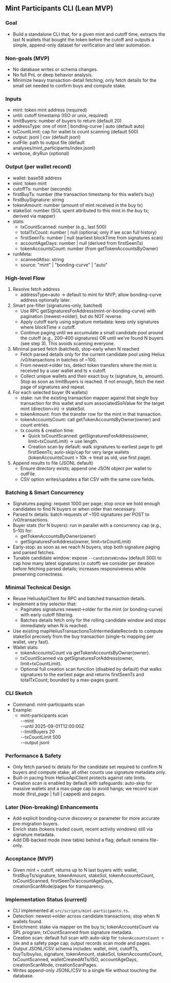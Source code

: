 ## Mint Participants CLI (Lean MVP)

### Goal
- Build a standalone CLI that, for a given mint and cutoff time, extracts the last N wallets that bought the token before the cutoff and outputs a simple, append-only dataset for verification and later automation.

### Non-goals (MVP)
- No database writes or schema changes.
- No full PnL or deep behavior analysis.
- Minimize heavy transaction-detail fetching; only fetch details for the small set needed to confirm buys and compute stake.

### Inputs
- mint: token mint address (required)
- until: cutoff timestamp (ISO or unix, required)
- limitBuyers: number of buyers to return (default 20)
- addressType: one of mint | bonding-curve | auto (default auto)
- txCountLimit: cap for wallet tx count scanning (default 500)
- output: jsonl | csv (default jsonl)
- outFile: path to output file (default analyses/mint_participants/index.jsonl)
- verbose, dryRun (optional)

### Output (per wallet record)
- wallet: base58 address
- mint: token mint
- cutoffTs: number (seconds)
- firstBuyTs: number (the transaction timestamp for this wallet’s buy)
- firstBuySignature: string
- tokenAmount: number (amount of mint received in the buy tx)
- stakeSol: number (SOL spent attributed to this mint in the buy tx; derived via mapper)
- stats:
  - txCountScanned: number (e.g., last 500)
  - totalTxCount: number | null (optional; only if we scan full history)
  - firstSeenTs: number | null (earliest blockTime from signatures scan)
  - accountAgeDays: number | null (derived from firstSeenTs)
  - tokenAccountsCount: number (from getTokenAccountsByOwner)
- runMeta:
  - scannedAtIso: string
  - source: "mint" | "bonding-curve" | "auto"

### High-level Flow
1) Resolve fetch address
   - addressType=auto → default to mint for MVP; allow bonding-curve address optionally later.
2) Smart pre-filter (signatures-only, batched)
   - Use RPC getSignaturesForAddress(mint-or-bonding-curve) with pagination (newest→older), but do NOT reverse.
   - Apply cutoff early using signature metadata: keep only signatures where blockTime ≤ cutoff.
   - Continue paging until we accumulate a small candidate pool around the cutoff (e.g., 200–400 signatures) OR until we’ve found N buyers (see step 3). This avoids scanning everyone.
3) Minimal parsed fetch (batched), stop-early when N reached
   - Fetch parsed details only for the current candidate pool using Helius /v0/transactions in batches of ~100.
   - From newest→older txs, detect token transfers where the mint is received by a user wallet and ts ≤ cutoff.
   - Collect unique wallets and their exact buy tx (signature, ts, amount). Stop as soon as limitBuyers is reached. If not enough, fetch the next page of signatures and repeat.
4) For each selected buyer (N wallets)
   - stake: run the existing transaction mapper against that single buy transaction for this wallet and sum associatedSolValue for the target mint (direction=in) → stakeSol.
   - tokenAmount: from the transfer row for the mint in that transaction.
   - tokenAccountsCount: call getTokenAccountsByOwner(owner) and count entries.
   - tx counts & creation time:
     - Quick txCountScanned: getSignaturesForAddress(owner, limit=txCountLimit) → use length.
     - Creation scan by default: walk signatures to earliest page to get firstSeenTs; auto-skip/cap for very large wallets (tokenAccountsCount > 10k → treat as old, use first page).
5) Append results to file (JSONL default)
   - Ensure directory exists; append one JSON object per wallet to outFile.
   - CSV option writes/updates a flat CSV with the same core fields.

### Batching & Smart Concurrency
- Signatures paging: request 1000 per page; stop once we hold enough candidates to find N buyers or when older than necessary.
- Parsed tx details: batch requests of ~100 signatures per POST to /v0/transactions.
- Buyer stats (for N buyers): run in parallel with a concurrency cap (e.g., 5–10) for:
  - getTokenAccountsByOwner(owner)
  - getSignaturesForAddress(owner, limit=txCountLimit)
- Early-stop: as soon as we reach N buyers, stop both signature paging and parsed fetches.
- Tunable candidate window: expose `--candidateWindow` (default 300) to cap how many latest signatures (≤ cutoff) we consider per iteration before fetching parsed details; increases responsiveness while preserving correctness.

### Minimal Technical Design
- Reuse HeliusApiClient for RPC and batched transaction details.
- Implement a tiny selector that:
  - Paginates signatures newest→older for the mint (or bonding-curve) with early cutoff filtering.
  - Batches details fetch only for the rolling candidate window and stops immediately when N is reached.
- Use existing mapHeliusTransactionsToIntermediateRecords to compute stakeSol precisely from the buy transaction (single-tx mapping per wallet, very fast).
- Wallet stats:
  - tokenAccountsCount via getTokenAccountsByOwner(owner).
  - txCountScanned via getSignaturesForAddress(owner, limit=txCountLimit).
  - Optional full creation scan function (disabled by default) that walks signatures to the earliest page and returns firstSeenTs and totalTxCount; bounded by a max-pages guard.

### CLI Sketch
- Command: mint-participants scan
- Example:
  - mint-participants scan \
    --mint <MINT> \
    --until 2025-09-01T12:00:00Z \
    --limitBuyers 20 \
    --txCountLimit 500 \
    --output jsonl

### Performance & Safety
- Only fetch parsed tx details for the candidate set required to confirm N buyers and compute stake; all other counts use signature metadata only.
- Built-in pacing from HeliusApiClient protects against rate limits.
- Creation scan is enabled by default with safeguards: auto-skip for massive wallets and a max-page cap to avoid hangs; we record scan mode (first_page | full | capped) and pages.

### Later (Non-breaking) Enhancements
- Add explicit bonding-curve discovery or parameter for more accurate pre-migration buyers.
- Enrich stats (tokens traded count, recent activity windows) still via signature metadata.
- Add DB-backed mode (new table) behind a flag; default remains file-only.

### Acceptance (MVP)
- Given mint + cutoff, returns up to N last buyers with: wallet, firstBuyTs/signature, tokenAmount, stakeSol, tokenAccountsCount, txCountScanned, firstSeenTs/accountAgeDays, creationScanMode/pages for transparency.

### Implementation Status (current)
- CLI implemented at `src/scripts/mint-participants.ts`.
- Detection: newest→older across candidate transactions; stop when N wallets found.
- Enrichment: stake via mapper on the buy tx; tokenAccountsCount via SPL program; txCountScanned from signature metadata.
- Creation scan: default full scan with auto-skip for `tokenAccountsCount > 10k` and a safety page cap; output records scan mode and pages.
- Output JSONL/CSV schema includes: wallet, mint, cutoffTs, buyTs/buyIso, signature, tokenAmount, stakeSol, tokenAccountsCount, txCountScanned, walletCreatedAtTs/ISO, accountAgeDays, creationScanMode, creationScanPages.
- Writes append-only JSONL/CSV to a single file without touching the database.

